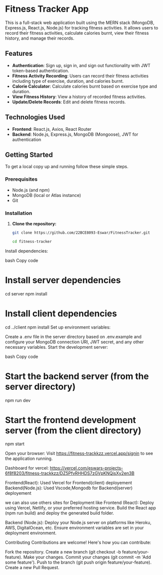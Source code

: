 # Fitness Tracker App

This is a full-stack web application built using the MERN stack (MongoDB, Express.js, React.js, Node.js) for tracking fitness activities. It allows users to record their fitness activities, calculate calories burnt, view their fitness history, and manage their records.

## Features

- **Authentication**: Sign up, sign in, and sign out functionality with JWT token-based authentication.
- **Fitness Activity Recording**: Users can record their fitness activities including type of exercise, duration, and calories burnt.
- **Calorie Calculator**: Calculate calories burnt based on exercise type and duration.
- **View Fitness History**: View a history of recorded fitness activities.
- **Update/Delete Records**: Edit and delete fitness records.

## Technologies Used

- **Frontend**: React.js, Axios, React Router
- **Backend**: Node.js, Express.js, MongoDB (Mongoose), JWT for authentication

## Getting Started

To get a local copy up and running follow these simple steps.

### Prerequisites

- Node.js (and npm)
- MongoDB (local or Atlas instance)
- Git

### Installation

1. **Clone the repository:**

   ```bash
   git clone https://github.com/22BCE8093-Eswar/FitnessTracker.git

   cd fitness-tracker
Install dependencies:

bash
Copy code
# Install server dependencies
cd server
npm install

# Install client dependencies
cd ../client
npm install
Set up environment variables:

Create a .env file in the server directory based on .env.example and configure your MongoDB connection URI, JWT secret, and any other necessary variables.
Start the development server:

bash
Copy code
# Start the backend server (from the server directory)
npm run dev

# Start the frontend development server (from the client directory)
npm start


Open your browser:
Visit https://fitness-trackkzz.vercel.app/signin to see the application running.


Dashboard for vercel: https://vercel.com/eswars-projects-6f8f8203/fitness-trackkzz/DZ5PfvRHHDS7zGVpKNQisXy2en3B


Frontend(React): Used Vercel for Frontend(client) deployement
Backend(Node.js): Used Vscode,Mongodb for Backend(server) deployement

we can also use others sites for Deployment like
Frontend (React): Deploy using Vercel, Netlify, or your preferred hosting service. Build the React app (npm run build) and deploy the generated build folder.

Backend (Node.js): Deploy your Node.js server on platforms like Heroku, AWS, DigitalOcean, etc. Ensure environment variables are set in your deployment environment.

Contributing
Contributions are welcome! Here's how you can contribute:

Fork the repository.
Create a new branch (git checkout -b feature/your-feature).
Make your changes.
Commit your changes (git commit -m 'Add some feature').
Push to the branch (git push origin feature/your-feature).
Create a new Pull Request.

